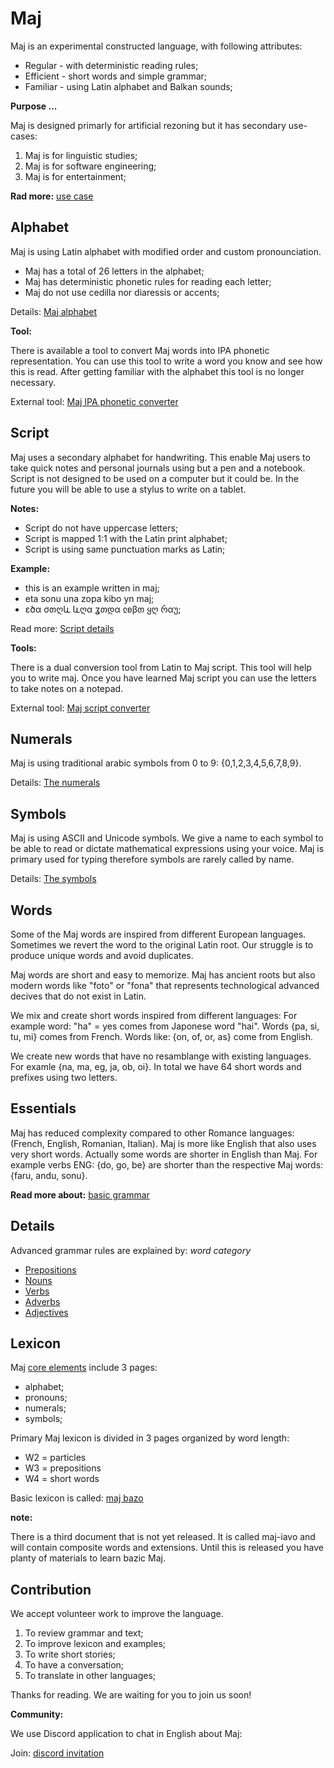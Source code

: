 # Maj

Maj is an experimental constructed language, with following attributes:

* Regular - with deterministic reading rules;
* Efficient - short words and simple grammar;
* Familiar - using Latin alphabet and Balkan sounds;

**Purpose ...**

Maj is designed primarly for artificial rezoning but it has secondary use-cases:

1. Maj is for linguistic studies;
2. Maj is for software engineering;
3. Maj is for entertainment;

**Rad more:** [use case](case.md)

## Alphabet

Maj is using Latin alphabet with modified order and custom pronounciation.

* Maj has a total of 26 letters in the alphabet;
* Maj has deterministic phonetic rules for reading each letter;
* Maj do not use cedilla nor diaressis or accents;

Details: [Maj alphabet](alphabet.md)

**Tool:** 

There is available a tool to convert Maj words into IPA phonetic representation. You can use this tool to write a word you know and see how this is read. After getting familiar with the alphabet this tool is no longer necessary.

External tool: [Maj IPA phonetic converter](https://lingojam.com/MajIPA)

## Script

Maj uses a secondary alphabet for handwriting. This enable Maj users to take quick notes and personal journals using but a pen and a notebook. Script is not designed to be used on a computer but it could be. In the future you will be able to use a stylus to write on a tablet.

**Notes:**

* Script do not have uppercase letters;
* Script is mapped 1:1 with the Latin print alphabet;
* Script is using same punctuation marks as Latin;

**Example:**

* this is an example written in maj;
* eta sonu una zopa kibo yn maj;
* ɛծα σთღև ևღα ʓთდα ჺʚβთ ყღ რαუ;

Read more: [Script details](script.md)

**Tools:**

There is a dual conversion tool from Latin to Maj script. This tool will help you to write maj. Once you have learned Maj script you can use the letters to take notes on a notepad.

External tool: [Maj script converter](https://lingojam.com/MajScript)


## Numerals

Maj is using traditional arabic symbols from 0 to 9: {0,1,2,3,4,5,6,7,8,9}. 

Details: [The numerals](numerals.md)

## Symbols

Maj is using ASCII and Unicode symbols. We give a name to each symbol to be able to read or dictate mathematical expressions using your voice. Maj is primary used for typing therefore symbols are rarely called by name.

Details: [The symbols](symbols.md)

## Words

Some of the Maj words are inspired from different European languages. Sometimes we revert the word to the original Latin root. Our struggle is to produce unique words and avoid duplicates. 

Maj words are short and easy to memorize. Maj has ancient roots but also modern words like "foto" or "fona" that represents technological advanced decives that do not exist in Latin. 

We mix and create short words inspired from different languages: For example word: "ha" = yes comes from Japonese word "hai". Words {pa, si, tu, mi} comes from French. Words like: {on, of, or, as} come from English. 

We create new words that have no resamblange with existing languages. For examle {na, ma, eg, ja, ob, oi}. In total we have 64 short words and prefixes using two letters.  

## Essentials

Maj has reduced complexity compared to other Romance languages: (French, English, Romanian, Italian). Maj is more like English that also uses very short words. Actually some words are shorter in English than Maj. For example verbs ENG: {do, go, be} are shorter than the respective Maj words: {faru, andu, sonu}. 

**Read more about:** [basic grammar](basic.md)

## Details

Advanced grammar rules are explained by:  _word category_

* [Prepositions](preposition.md)
* [Nouns](nouns.md)
* [Verbs](verbs.md)
* [Adverbs](adverbs.md)
* [Adjectives](adjectives.md)

## Lexicon

Maj [core elements](https://www.google.com/url?q=https://docs.google.com/spreadsheets/d/e/2PACX-1vTs0cvSYlWttqu7zPxMbiYlWxhN9SosL130JiEn7jqeAyEOxGAr_H7wrRaXrs6oSo-SAFuS2dci1WK6/pubhtml?gid%3D1585147682%26single%3Dfalse&sa=D&ust=1587029543036000) include 3 pages: 

* alphabet;
* pronouns; 
* numerals;
* symbols;

Primary Maj lexicon is divided in 3 pages organized by word length:

* W2 = particles 
* W3 = prepositions 
* W4 = short words

Basic lexicon is called: [maj bazo](https://docs.google.com/spreadsheets/d/e/2PACX-1vS7pK9vB55081ycoOxikVwUvUuk43HFgAsm7vpmhfCBYQzyUAXASpxmCVtF6qAszPhE7b00IJxejo-R/pubhtml?gid=1162725407&single=false)

**note:**

There is a third document that is not yet released. It is called maj-iavo and will contain composite words and extensions. Until this is released you have planty of materials to learn bazic Maj.

## Contribution

We accept volunteer work to improve the language.

1. To review grammar and text;
2. To improve lexicon and examples;
3. To write short stories;
4. To have a conversation;
5. To translate in other languages;

Thanks for reading. We are waiting for you to join us soon!

**Community:**

We use Discord application to chat in English about Maj: 

Join: [discord invitation](https://discord.gg/ZtusYjf)

